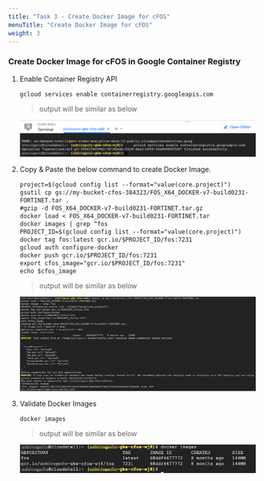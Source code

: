 ```yaml
---
title: "Task 3 - Create Docker Image for cFOS"
menuTitle: "Create Docker Image for cFOS"
weight: 3
---
```


### Create Docker Image for cFOS in Google Container Registry

1. Enable Container Registry API

    ```
    gcloud services enable containerregistry.googleapis.com
    ```

    > output will be similar as below

    ![envOutput](enable-cr-api.png)

2. Copy & Paste the below command to create Docker Image.

    ```
    project=$(gcloud config list --format="value(core.project)")
    gsutil cp gs://my-bucket-cfos-384323/FOS_X64_DOCKER-v7-build0231-FORTINET.tar .
    #gzip -d FOS_X64_DOCKER-v7-build0231-FORTINET.tar.gz
    docker load < FOS_X64_DOCKER-v7-build0231-FORTINET.tar
    docker images | grep ^fos
    PROJECT_ID=$(gcloud config list --format="value(core.project)")
    docker tag fos:latest gcr.io/$PROJECT_ID/fos:7231
    gcloud auth configure-docker
    docker push gcr.io/$PROJECT_ID/fos:7231
    export cfos_image="gcr.io/$PROJECT_ID/fos:7231"
    echo $cfos_image
    ```

    > output will be similar as below

    ![envOutput](docker-image-output.png)

3. Validate Docker Images

    ```
    docker images
    ```
    
    > output will be similar as below

    ![envOutput](docker-images.png)
